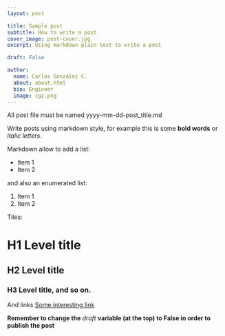 ```yaml
---
layout: post

title: Sample post
subtitle: How to write a post
cover_image: post-cover.jpg
excerpt: Using markdown plain text to write a post

draft: False

author:
  name: Carlos González C.
  about: about.html
  bio: Engineer
  image: cgz.png
--- 
```


All post file must be named yyyy-mm-dd-post_title.md

Write posts using markdown style, for example this is some **bold words** or
*italic letters*.
 
Markdown allow to add a list:

* Item 1
* Item 2

and also an enumerated list:

1. Item 1
2. Item 2

Tiles:

# H1 Level title
## H2 Level title
### H3 Level title, and so on.

And links
[Some interesting link](http:interesting.link)

**Remember to change the** *draft* **variable (at the top) to False in order to publish the post**